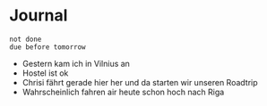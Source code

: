 # Journal

```tasks
not done
due before tomorrow
```


- Gestern kam ich in Vilnius an
- Hostel ist ok
- Chrisi fährt gerade hier her und da starten wir unseren Roadtrip
- Wahrscheinlich fahren air heute schon hoch nach Riga






